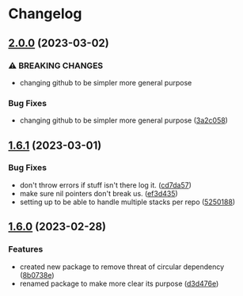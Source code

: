 # Changelog

## [2.0.0](https://github.com/GoogleCloudPlatform/deploystack/compare/github/v1.6.1...github/v2.0.0) (2023-03-02)


### ⚠ BREAKING CHANGES

* changing github to be simpler more general purpose

### Bug Fixes

* changing github to be simpler more general purpose ([3a2c058](https://github.com/GoogleCloudPlatform/deploystack/commit/3a2c058249fd32ec6f7d0b4451f57dbaa5249566))

## [1.6.1](https://github.com/GoogleCloudPlatform/deploystack/compare/github/v1.6.0...github/v1.6.1) (2023-03-01)


### Bug Fixes

* don't throw errors if stuff isn't there log it. ([cd7da57](https://github.com/GoogleCloudPlatform/deploystack/commit/cd7da57db43625b95a49fca4603712ca94b4d170))
* make sure nil pointers don't break us. ([ef3d435](https://github.com/GoogleCloudPlatform/deploystack/commit/ef3d435507e21fab2ad3ece6e4e11d0ecfd69aa3))
* setting up to be able to handle multiple stacks per repo ([5250188](https://github.com/GoogleCloudPlatform/deploystack/commit/525018825f7a8992b99a9f5f86c2045c367c56fd))

## [1.6.0](https://github.com/GoogleCloudPlatform/deploystack/compare/github-v1.5.0...github/v1.6.0) (2023-02-28)


### Features

* created new package to remove threat of circular dependency ([8b0738e](https://github.com/GoogleCloudPlatform/deploystack/commit/8b0738e28a839d2f9a21cb4c880ddd382d9017e2))
* renamed package to make more clear its purpose ([d3d476e](https://github.com/GoogleCloudPlatform/deploystack/commit/d3d476ef2ae3da26910b3f44d6ce3edd5f07feab))
